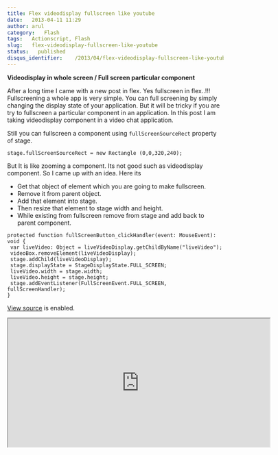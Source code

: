 ```yaml
---
title: Flex videodisplay fullscreen like youtube
date:   2013-04-11 11:29
author: arul
category:   Flash
tags:   Actionscript, Flash
slug:   flex-videodisplay-fullscreen-like-youtube
status:   published
disqus_identifier:    /2013/04/flex-videodisplay-fullscreen-like-youtube.html
---
```


**Videodisplay in whole screen / Full screen particular component**

After a long time I came with a new post in flex. Yes fullscreen in
flex..!!! Fullscreening a whole app is very simple. You can
full screening by simply changing the display state of your application.
But it will be tricky if you are try to fullscreen a particular
component in an application. In this post I am taking videodisplay
component in a video chat application.

Still you can fullscreen a component using `fullScreenSourceRect`
property of stage.

``` as3
stage.fullScreenSourceRect = new Rectangle (0,0,320,240);
```

But It is like zooming a component. Its not good such as videodisplay
component. So I came up with an idea. Here its

-   Get that object of element which you are going to make fullscreen.
-   Remove it from parent object.
-   Add that element into stage.
-   Then resize that element to stage width and height.
-   While existing from fullscreen remove from stage and add back to
    parent component.

``` as3
protected function fullScreenButton_clickHandler(event: MouseEvent): void {
 var liveVideo: Object = liveVideoDisplay.getChildByName("liveVideo");
 videoBox.removeElement(liveVideoDisplay);
 stage.addChild(liveVideoDisplay);
 stage.displayState = StageDisplayState.FULL_SCREEN;
 liveVideo.width = stage.width;
 liveVideo.height = stage.height;
 stage.addEventListener(FullScreenEvent.FULL_SCREEN, fullScreenHandler);
}
```

[View
source](http://files.arulraj.net/code/flash/example/fullscreen/srcview/)
is enabled.

<iframe src="http://files.arulraj.net/code/flash/example/fullscreen/fullscreen.html"
width="610" height="300">
</iframe>
